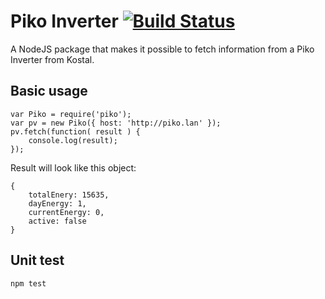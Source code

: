 Piko Inverter [![Build Status](https://travis-ci.org/Sitebase/piko.svg?branch=master)](https://travis-ci.org/Sitebase/piko)
=============
A NodeJS package that makes it possible to fetch information from a Piko Inverter from Kostal.

Basic usage
-----------

	var Piko = require('piko');
	var pv = new Piko({ host: 'http://piko.lan' });
	pv.fetch(function( result ) {
		console.log(result);
	});

Result will look like this object:

	{ 
		totalEnery: 15635,
		dayEnergy: 1,
		currentEnergy: 0,
		active: false 
	}

Unit test
---------

	npm test

